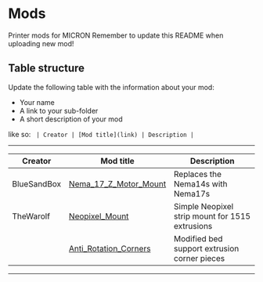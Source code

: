 # Mods

Printer mods for MICRON
Remember to update this README when uploading new mod!

## Table structure

Update the following table with the information about your mod:
- Your name
- A link to your sub-folder
- A short description of your mod

like so:
`
| Creator | [Mod title](link) | Description |`

---

| Creator | Mod title | Description |
| --- | --- | --- |
|BlueSandBox|[Nema_17_Z_Motor_Mount](https://github.com/hartk1213/Micron/tree/main/Mods/BlueSandBox/Nema_17_Z_Motor_Mount) | Replaces the Nema14s with Nema17s
|TheWarolf|[Neopixel_Mount](https://github.com/hartk1213/Micron/tree/main/Mods/TheWarolf/UglyNeopixelMount) | Simple Neopixel strip mount for 1515 extrusions
||[Anti_Rotation_Corners](https://github.com/hartk1213/Micron/tree/main/Mods/TheWarolf/AntiRotationCorners) | Modified bed support extrusion corner pieces 

---
